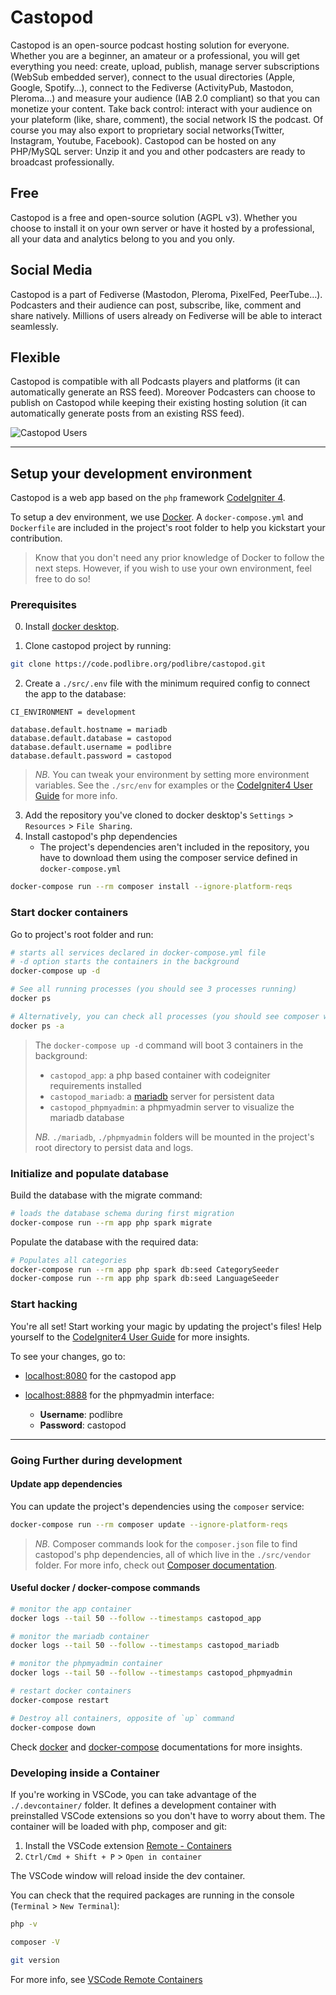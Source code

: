 # Castopod

Castopod is an open-source podcast hosting solution for everyone. Whether you are a beginner, an amateur or a professional, you will get everything you need: create, upload, publish, manage server subscriptions (WebSub embedded server), connect to the usual directories (Apple, Google, Spotify…), connect to the Fediverse (ActivityPub, Mastodon, Pleroma…) and measure your audience (IAB 2.0 compliant) so that you can monetize your content. Take back control: interact with your audience on your plateform (like, share, comment), the social network IS the podcast. Of course you may also export to proprietary social networks(Twitter, Instagram, Youtube, Facebook). Castopod can be hosted on any PHP/MySQL server: Unzip it and you and other podcasters are ready to broadcast professionally.

## Free

Castopod is a free and open-source solution (AGPL v3). Whether you choose to install it on your own server or have it hosted by a professional, all your data and analytics belong to you and you only.

## Social Media

Castopod is a part of Fediverse (Mastodon, Pleroma, PixelFed, PeerTube…). Podcasters and their audience can post, subscribe, like, comment and share natively. Millions of users already on Fediverse will be able to interact seamlessly.

## Flexible

Castopod is compatible with all Podcasts players and platforms (it can automatically generate an RSS feed).
Moreover Podcasters can choose to publish on Castopod while keeping their existing hosting solution (it can automatically generate posts from an existing RSS feed).

![Castopod Users](https://podlibre.org/img/Business-31.svg)

---

## Setup your development environment

Castopod is a web app based on the `php` framework [CodeIgniter 4](https://codeigniter.com).

To setup a dev environment, we use [Docker](https://www.docker.com/). A `docker-compose.yml` and `Dockerfile` are included in the project's root folder to help you kickstart your contribution.

> Know that you don't need any prior knowledge of Docker to follow the next steps. However, if you wish to use your own environment, feel free to do so!

### Prerequisites

0. Install [docker desktop](https://www.docker.com/products/docker-desktop).

1. Clone castopod project by running:

```bash
git clone https://code.podlibre.org/podlibre/castopod.git
```

2. Create a `./src/.env` file with the minimum required config to connect the app to the database:

```env
CI_ENVIRONMENT = development

database.default.hostname = mariadb
database.default.database = castopod
database.default.username = podlibre
database.default.password = castopod
```

> _NB._ You can tweak your environment by setting more environment variables. See the `./src/env` for examples or the [CodeIgniter4 User Guide](https://codeigniter.com/user_guide/index.html) for more info.

3. Add the repository you've cloned to docker desktop's `Settings` > `Resources` > `File Sharing`.
4. Install castopod's php dependencies
   - The project's dependencies aren't included in the repository, you have to download them using the composer service defined in `docker-compose.yml`

```bash
docker-compose run --rm composer install --ignore-platform-reqs
```

### Start docker containers

Go to project's root folder and run:

```bash
# starts all services declared in docker-compose.yml file
# -d option starts the containers in the background
docker-compose up -d

# See all running processes (you should see 3 processes running)
docker ps

# Alternatively, you can check all processes (you should see composer with an Exited status)
docker ps -a
```

> The `docker-compose up -d` command will boot 3 containers in the background:
>
> - `castopod_app`: a php based container with codeigniter requirements installed
> - `castopod_mariadb`: a [mariadb](https://mariadb.org/) server for persistent data
> - `castopod_phpmyadmin`: a phpmyadmin server to visualize the mariadb database
>
> _NB._ `./mariadb`, `./phpmyadmin` folders will be mounted in the project's root directory to persist data and logs.


### Initialize and populate database

Build the database with the migrate command:

```bash
# loads the database schema during first migration
docker-compose run --rm app php spark migrate
```

Populate the database with the required data:

```bash
# Populates all categories
docker-compose run --rm app php spark db:seed CategorySeeder
docker-compose run --rm app php spark db:seed LanguageSeeder
```

### Start hacking

You're all set! Start working your magic by updating the project's files! Help yourself to the [CodeIgniter4 User Guide](https://codeigniter.com/user_guide/index.html) for more insights.

To see your changes, go to:

- [localhost:8080](http://localhost:8080/) for the castopod app
- [localhost:8888](http://localhost:8888/) for the phpmyadmin interface:

  - **Username**: podlibre
  - **Password**: castopod

---

### Going Further during development

#### Update app dependencies

You can update the project's dependencies using the `composer` service:

```bash
docker-compose run --rm composer update --ignore-platform-reqs
```

> _NB._ Composer commands look for the `composer.json` file to find castopod's php dependencies, all of which live in the `./src/vendor` folder. For more info, check out [Composer documentation](https://getcomposer.org/doc/).

#### Useful docker / docker-compose commands

```bash
# monitor the app container
docker logs --tail 50 --follow --timestamps castopod_app

# monitor the mariadb container
docker logs --tail 50 --follow --timestamps castopod_mariadb

# monitor the phpmyadmin container
docker logs --tail 50 --follow --timestamps castopod_phpmyadmin

# restart docker containers
docker-compose restart

# Destroy all containers, opposite of `up` command
docker-compose down
```

Check [docker](https://docs.docker.com/engine/reference/commandline/docker/) and [docker-compose](https://docs.docker.com/compose/reference/) documentations for more insights.

### Developing inside a Container

If you're working in VSCode, you can take advantage of the `./.devcontainer/` folder. It defines a development container with preinstalled VSCode extensions so you don't have to worry about them. The container will be loaded with php, composer and git:

1. Install the VSCode extension [Remote - Containers](https://marketplace.visualstudio.com/items?itemName=ms-vscode-remote.remote-containers)
2. `Ctrl/Cmd + Shift + P` > `Open in container`

The VSCode window will reload inside the dev container.

You can check that the required packages are running in the console (`Terminal` > `New Terminal`):

```bash
php -v

composer -V

git version
```

For more info, see [VSCode Remote Containers](https://code.visualstudio.com/docs/remote/containers)
